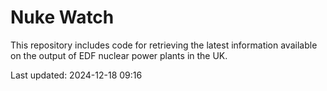 # Nuke Watch

This repository includes code for retrieving the latest information available on the output of EDF nuclear power plants in the UK.

Last updated: 2024-12-18 09:16